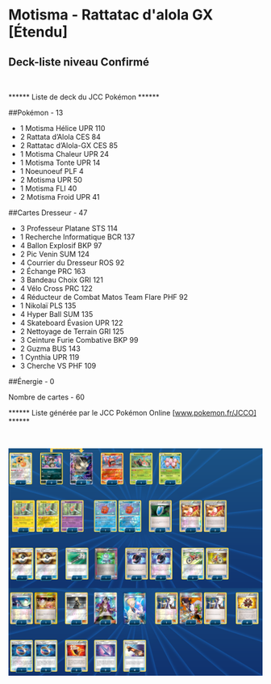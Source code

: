 # Motisma - Rattatac d'alola GX [Étendu]

## Deck-liste niveau Confirmé

<br>

****** Liste de deck du JCC Pokémon ******

##Pokémon - 13

* 1 Motisma Hélice UPR 110
* 2 Rattata d’Alola CES 84
* 2 Rattatac d’Alola-GX CES 85
* 1 Motisma Chaleur UPR 24
* 1 Motisma Tonte UPR 14
* 1 Noeunoeuf PLF 4
* 2 Motisma UPR 50
* 1 Motisma FLI 40
* 2 Motisma Froid UPR 41

##Cartes Dresseur - 47

* 3 Professeur Platane STS 114
* 1 Recherche Informatique BCR 137
* 4 Ballon Explosif BKP 97
* 2 Pic Venin SUM 124
* 4 Courrier du Dresseur ROS 92
* 2 Échange PRC 163
* 3 Bandeau Choix GRI 121
* 4 Vélo Cross PRC 122
* 4 Réducteur de Combat Matos Team Flare PHF 92
* 1 Nikolaï PLS 135
* 4 Hyper Ball SUM 135
* 4 Skateboard Évasion UPR 122
* 2 Nettoyage de Terrain GRI 125
* 3 Ceinture Furie Combative BKP 99
* 2 Guzma BUS 143
* 1 Cynthia UPR 119
* 3 Cherche VS PHF 109

##Énergie - 0


Nombre de cartes - 60

****** Liste générée par le JCC Pokémon Online [www.pokemon.fr/JCCO] ******

<br>

![alt text](img/Confirme-1.png)
